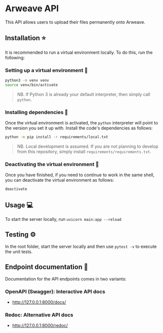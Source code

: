 # Arweave API

This API allows users to upload their files permanently onto Arweave.

## Installation :star:

It is recommended to run a virtual environment locally. To do this, run the
following:

### Setting up a virtual environment :house_with_garden:

```bash
python3 -m venv venv
source venv/bin/activate
```

> NB. If Python 3 is already your default interpreter, then simply call
> `python`.

### Installing dependencies :signal_strength:

Once the virtual environment is activated, the `python` interpreter will point
to the version you set it up with. Install the code's dependencies as follows:

```bash
python -m pip install -r requirements/local.txt
```

> NB. Local development is assumed. If you are not planning to develop from
> this repository, simply install `requirements/requirements.txt`.

### Deactivating the virtual environment :fire_extinguisher:

Once you have finished, if you need to continue to work in the same shell, you
can deactivate the virtual environment as follows:

```bash
deactivate
````

## Usage :computer:

To start the server locally, run `uvicorn main:app --reload`

## Testing :gear:

In the root folder, start the server locally and then use `pytest -v` to execute the unit tests.

## Endpoint documentation :scroll:

Documentation for the API endpoints comes in two variants:

### OpenAPI (Swagger): Interactive API docs

* http://127.0.0.1:8000/docs/

### Redoc: Alternative API docs

* http://127.0.0.1:8000/redoc/
